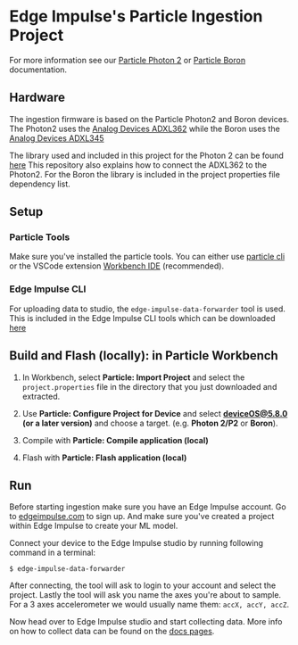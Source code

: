 # Edge Impulse's Particle Ingestion Project

For more information see our [Particle Photon 2](https://docs.edgeimpulse.com/docs/edge-ai-hardware/mcu/particle-photon-2) or [Particle Boron](https://docs.edgeimpulse.com/docs/edge-ai-hardware/mcu/particle-boron)
documentation.

## Hardware
The ingestion firmware is based on the Particle Photon2 and Boron devices. The Photon2 uses the [Analog Devices ADXL362](https://www.analog.com/media/en/technical-documentation/data-sheets/adxl362.pdf) while the Boron uses the [Analog Devices ADXL345](https://www.analog.com/media/en/technical-documentation/data-sheets/adxl345.pdf)

The library used and included in this project for the Photon 2 can be found [here](https://github.com/rickkas7/ADXL362DMA) This repository also explains how to connect the ADXL362 to the Photon2. For the Boron the library is included in the project properties file dependency list.

## Setup

### Particle Tools
Make sure you've installed the particle tools. You can either use [particle cli](https://docs.particle.io/getting-started/developer-tools/cli/) or the VSCode extension [Workbench IDE](https://docs.particle.io/getting-started/developer-tools/workbench/) (recommended).

### Edge Impulse CLI
For uploading data to studio, the `edge-impulse-data-forwarder` tool is used. This is included in the Edge Impulse CLI tools which can be downloaded [here](https://www.npmjs.com/package/edge-impulse-cli)


## Build and Flash (locally): in Particle Workbench

1. In Workbench, select **Particle: Import Project** and select the `project.properties` file in the directory that you just downloaded and extracted.

1. Use **Particle: Configure Project for Device** and select **deviceOS@5.8.0 (or a later version)** and choose a target. (e.g. **Photon 2/P2** or **Boron**).

1. Compile with  **Particle: Compile application (local)**

1. Flash with **Particle: Flash application (local)**

## Run

Before starting ingestion make sure you have an Edge Impulse account. Go to [edgeimpulse.com](http://edge-impulse.com) to sign up. And make sure you've created a project within Edge Impulse to create your ML model.

Connect your device to the Edge Impulse studio by running following command in a terminal:

```
$ edge-impulse-data-forwarder
```

After connecting, the tool will ask to login to your account and select the project. Lastly the tool will ask you name the axes you're about to sample. For a 3 axes accelerometer we would usually name them: `accX, accY, accZ`.

Now head over to Edge Impulse studio and start collecting data. More info on how to collect data can be found on the [docs pages](https://docs.edgeimpulse.com/docs/edge-impulse-studio/data-acquisition).
